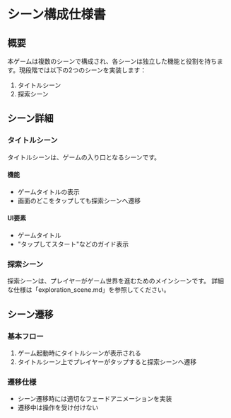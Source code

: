 # シーン構成仕様書

## 概要

本ゲームは複数のシーンで構成され、各シーンは独立した機能と役割を持ちます。現段階では以下の2つのシーンを実装します：

1. タイトルシーン
2. 探索シーン

## シーン詳細

### タイトルシーン

タイトルシーンは、ゲームの入り口となるシーンです。

#### 機能
- ゲームタイトルの表示
- 画面のどこをタップしても探索シーンへ遷移

#### UI要素
- ゲームタイトル
- "タップしてスタート"などのガイド表示

### 探索シーン

探索シーンは、プレイヤーがゲーム世界を進むためのメインシーンです。
詳細な仕様は「exploration_scene.md」を参照してください。

## シーン遷移

### 基本フロー
1. ゲーム起動時にタイトルシーンが表示される
2. タイトルシーン上でプレイヤーがタップすると探索シーンへ遷移

### 遷移仕様
- シーン遷移時には適切なフェードアニメーションを実装
- 遷移中は操作を受け付けない